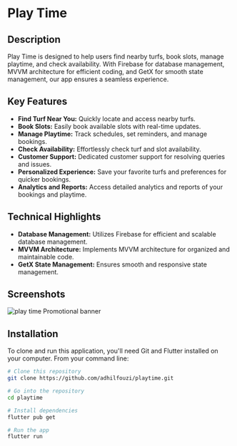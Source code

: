 # Play Time

## Description

Play Time is designed to help users find nearby turfs, book slots, manage playtime, and check availability. With Firebase for database management, MVVM architecture for efficient coding, and GetX for smooth state management, our app ensures a seamless experience.

## Key Features

- **Find Turf Near You:** Quickly locate and access nearby turfs.
- **Book Slots:** Easily book available slots with real-time updates.
- **Manage Playtime:** Track schedules, set reminders, and manage bookings.
- **Check Availability:** Effortlessly check turf and slot availability.
- **Customer Support:** Dedicated customer support for resolving queries and issues.
- **Personalized Experience:** Save your favorite turfs and preferences for quicker bookings.
- **Analytics and Reports:** Access detailed analytics and reports of your bookings and playtime.

## Technical Highlights

- **Database Management:** Utilizes Firebase for efficient and scalable database management.
- **MVVM Architecture:** Implements MVVM architecture for organized and maintainable code.
- **GetX State Management:** Ensures smooth and responsive state management.
  
## Screenshots
![play time  Promotional  banner](https://github.com/adhilfouzi/users_side_of_turf_booking/assets/141894607/8cec4fc1-cad1-40f3-8215-0e5a8d4de1d6)

## Installation

To clone and run this application, you'll need Git and Flutter installed on your computer. From your command line:

```bash
# Clone this repository
git clone https://github.com/adhilfouzi/playtime.git

# Go into the repository
cd playtime

# Install dependencies
flutter pub get

# Run the app
flutter run
